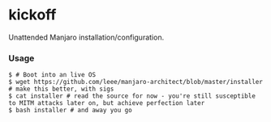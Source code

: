 # kickoff
Unattended Manjaro installation/configuration.

### Usage
```
$ # Boot into an live OS
$ wget https://github.com/leee/manjaro-architect/blob/master/installer # make this better, with sigs
$ cat installer # read the source for now - you're still susceptible to MITM attacks later on, but achieve perfection later
$ bash installer # and away you go
```
